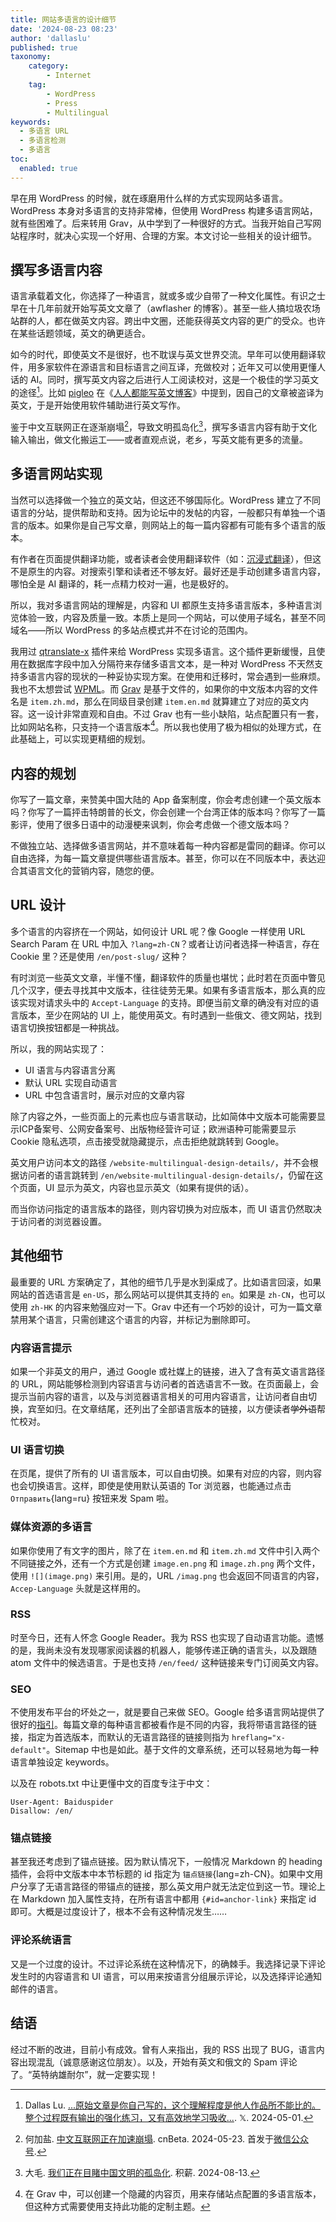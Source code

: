 ```yaml
---
title: 网站多语言的设计细节
date: '2024-08-23 08:23'
author: 'dallaslu'
published: true
taxonomy:
    category:
        - Internet
    tag:
        - WordPress
        - Press
        - Multilingual
keywords:
  - 多语言 URL
  - 多语言检测
  - 多语言
toc:
  enabled: true
---
```


早在用 WordPress 的时候，就在琢磨用什么样的方式实现网站多语言。WordPress 本身对多语言的支持非常棒，但使用 WordPress 构建多语言网站，就有些困难了。后来转用 Grav，从中学到了一种很好的方式。当我开始自己写网站程序时，就决心实现一个好用、合理的方案。本文讨论一些相关的设计细节。

## 撰写多语言内容

语言承载着文化，你选择了一种语言，就或多或少自带了一种文化属性。有识之士早在十几年前就开始写英文文章了（awflasher 的博客）。甚至一些人搞垃圾农场站群的人，都在做英文内容。跨出中文圈，还能获得英文内容的更广的受众。也许在某些话题领域，英文的确更适合。

如今的时代，即使英文不是很好，也不耽误与英文世界交流。早年可以使用翻译软件，用多家软件在源语言和目标语言之间互译，充做校对；近年又可以使用更懂人话的 AI。同时，撰写英文内容之后进行人工阅读校对，这是一个极佳的学习英文的途径[^write-to-learn]。比如 [pigleo](https://www.piglei.com) 在《[人人都能写英文博客](https://www.piglei.com/articles/everyone-can-write-eng-blog/)》中提到，因自己的文章被盗译为英文，于是开始使用软件辅助进行英文写作。

鉴于中文互联网正在逐渐崩塌[^hejiayan]，导致文明孤岛化[^isolation]，撰写多语言内容有助于文化输入输出，做文化搬运工——或者直观点说，老乡，写英文能有更多的流量。

## 多语言网站实现

当然可以选择做一个独立的英文站，但这还不够国际化。WordPress 建立了不同语言的分站，提供帮助和支持。因为论坛中的发帖的内容，一般都只有单独一个语言的版本。如果你是自己写文章，则网站上的每一篇内容都有可能有多个语言的版本。

有作者在页面提供翻译功能，或者读者会使用翻译软件（如：[沉浸式翻译](https://immersivetranslate.com/)），但这不是原生的内容。对搜索引擎和读者还不够友好。最好还是手动创建多语言内容，哪怕全是 AI 翻译的，耗一点精力校对一遍，也是极好的。

所以，我对多语言网站的理解是，内容和 UI 都原生支持多语言版本，多种语言浏览体验一致，内容及质量一致。本质上是同一个网站，可以使用子域名，甚至不同域名——所以 WordPress 的多站点模式并不在讨论的范围内。

我用过 [qtranslate-x](https://wordpress.org/plugins/qtranslate-x/) 插件来给 WordPress 实现多语言。这个插件更新缓慢，且使用在数据库字段中加入分隔符来存储多语言文本，是一种对 WordPress 不天然支持多语言内容的现状的一种妥协实现方案。在使用和迁移时，常会遇到一些麻烦。我也不太想尝试 [WPML](https://wpml.org)。而 [Grav](https://getgrav.org) 是基于文件的，如果你的中文版本内容的文件名是 `item.zh.md`，那么在同级目录创建 `item.en.md` 就算建立了对应的英文内容。这一设计非常直观和自由。不过 Grav 也有一些小缺陷，站点配置只有一套，比如网站名称，只支持一个语言版本[^note:grav]。所以我也使用了极为相似的处理方式，在此基础上，可以实现更精细的规划。

## 内容的规划

你写了一篇文章，来赞美中国大陆的 App 备案制度，你会考虑创建一个英文版本吗？你写了一篇抨击特朗普的长文，你会创建一个台湾正体的版本吗？你写了一篇影评，使用了很多日语中的动漫梗来讽刺，你会考虑做一个德文版本吗？

不做独立站、选择做多语言网站，并不意味着每一种内容都是雷同的翻译。你可以自由选择，为每一篇文章提供哪些语言版本。甚至，你可以在不同版本中，表达迎合其语言文化的营销内容，随您的便。

## URL 设计

多个语言的内容挤在一个网站，如何设计 URL 呢？像 Google 一样使用 URL Search Param 在 URL 中加入 `?lang=zh-CN`？或者让访问者选择一种语言，存在 Cookie 里？还是使用 `/en/post-slug/` 这种？

有时浏览一些英文文章，半懂不懂，翻译软件的质量也堪忧；此时若在页面中瞥见几个汉字，便去寻找其中文版本，往往徒劳无果。如果有多语言版本，那么真的应该实现对请求头中的 `Accept-Language` 的支持。即便当前文章的确没有对应的语言版本，至少在网站的 UI 上，能使用英文。有时遇到一些俄文、德文网站，找到语言切换按钮都是一种挑战。

所以，我的网站实现了：

- UI 语言与内容语言分离
- 默认 URL 实现自动语言
- URL 中包含语言时，展示对应的文章内容

除了内容之外，一些页面上的元素也应与语言联动，比如简体中文版本可能需要显示ICP备案号、公网安备案号、出版物经营许可证；欧洲语种可能需要显示 Cookie 隐私选项，点击接受就隐藏提示，点击拒绝就跳转到 Google。

英文用户访问本文的路径 `/website-multilingual-design-details/`，并不会根据访问者的语言跳转到 `/en/website-multilingual-design-details/`，仍留在这个页面，UI 显示为英文，内容也显示英文（如果有提供的话）。

而当你访问指定的语言版本的路径，则内容切换为对应版本，而 UI 语言仍然取决于访问者的浏览器设置。

## 其他细节

最重要的 URL 方案确定了，其他的细节几乎是水到渠成了。比如语言回滚，如果网站的首选语言是 `en-US`，那么网站可以提供其支持的 `en`。如果是 `zh-CN`，也可以使用 `zh-HK` 的内容来勉强应对一下。Grav 中还有一个巧妙的设计，可为一篇文章禁用某个语言，只需创建这个语言的内容，并标记为删除即可。

### 内容语言提示

如果一个非英文的用户，通过 Google 或社媒上的链接，进入了含有英文语言路径的 URL，网站能够检测到内容语言与访问者的首选语言不一致。在页面最上，会提示当前内容的语言，以及与浏览器语言相关的可用内容语言，让访问者自由切换，宾至如归。在文章结尾，还列出了全部语言版本的链接，以方便读者<del>学外语</del>帮忙校对。

### UI 语言切换

在页尾，提供了所有的 UI 语言版本，可以自由切换。如果有对应的内容，则内容也会切换语言。这样，即使是使用默认英语的 Tor 浏览器，也能通过点击 `Отправить`{lang=ru} 按钮来发 Spam 啦。

### 媒体资源的多语言

如果你使用了有文字的图片，除了在 `item.en.md` 和 `item.zh.md` 文件中引入两个不同链接之外，还有一个方式是创建 `image.en.png` 和 `image.zh.png` 两个文件，使用 `![](image.png)` 来引用。是的，URL `/imag.png` 也会返回不同语言的内容，`Accep-Language` 头就是这样用的。

### RSS

时至今日，还有人怀念 Google Reader。我为 RSS 也实现了自动语言功能。遗憾的是，我尚未没有发现哪家阅读器的机器人，能够传递正确的语言头，以及跟随 atom 文件中的候选语言。于是也支持 `/en/feed/` 这种链接来专门订阅英文内容。

### SEO

不使用发布平台的坏处之一，就是要自己来做 SEO。Google 给多语言网站提供了很好的[指引](https://developers.google.com/search/docs/specialty/international/)。每篇文章的每种语言都被看作是不同的内容，我将带语言路径的链接，指定为首选版本，而默认的无语言路径的链接则指为 `hreflang="x-default"`。Sitemap 中也是如此。基于文件的文章系统，还可以轻易地为每一种语言单独设定 keywords。

以及在 robots.txt 中让更懂中文的百度专注于中文：

```
User-Agent: Baiduspider
Disallow: /en/
```

### 锚点链接

甚至我还考虑到了锚点链接。因为默认情况下，一般情况 Markdown 的 heading 插件，会将中文版本中本节标题的 id 指定为 `锚点链接`{lang=zh-CN}。如果中文用户分享了无语言路径的带锚点的链接，那么英文用户就无法定位到这一节。理论上在 Markdown 加入属性支持，在所有语言中都用 `{#id=anchor-link}` 来指定 id 即可。大概是过度设计了，根本不会有这种情况发生……

### 评论系统语言

又是一个过度的设计。不过评论系统在这种情况下，的确棘手。我选择记录下评论发生时的内容语言和 UI 语言，可以用来按语言分组展示评论，以及选择评论通知邮件的语言。

## 结语

经过不断的改进，目前小有成效。曾有人来指出，我的 RSS 出现了 BUG，语言内容出现混乱（诚意感谢这位朋友）。以及，开始有英文和俄文的 Spam 评论了。“英特纳雄耐尔”，就一定要实现！

[^note:grav]: 在 Grav 中，可以创建一个隐藏的内容页，用来存储站点配置的多语言版本，但这种方式需要使用支持此功能的定制主题。

[^write-to-learn]: Dallas Lu. [...原始文章是你自己写的，这个理解程度是他人作品所不能比的。整个过程既有输出的强化练习，又有高效地学习吸收...](https://x.com/dallaslu/status/1785720867571601637). 𝕏. 2024-05-01.
[^hejiayan]: 何加盐. [中文互联网正在加速崩塌](https://www.cnbeta.com.tw/articles/tech/1431972.htm). cnBeta. 2024-05-23. 首发于[微信公众号](https://mp.weixin.qq.com/s/afg3zHPpEyRzSfOR1Aeh3w).
[^isolation]: 大毛. [我们正在目睹中国文明的孤岛化](https://darmau.co/zh/article/we-are-witnessing-isolation-of-chinese-civilization). 积薪. 2024-08-13.